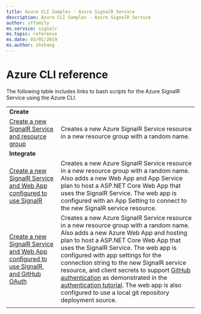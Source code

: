 ```yaml
---
title: Azure CLI Samples - Azure SignalR Service
description: Azure CLI Samples - Azure SignalR Service
author: sffamily
ms.service: signalr
ms.topic: reference
ms.date: 03/01/2019
ms.author: zhshang
---
```

# Azure CLI reference

The following table includes links to bash scripts for the Azure SignalR Service using the Azure CLI.

| | |
|-|-|
|**Create**||
| [Create a new SignalR Service and resource group](scripts/signalr-cli-create-service.md) | Creates a new Azure SignalR Service resource in a new resource group with a random name.  |
|**Integrate**||
| [Create a new SignalR Service and Web App configured to use SignalR](scripts/signalr-cli-create-with-app-service.md) | Creates a new Azure SignalR Service resource in a new resource group with a random name. Also adds a new Web App and App Service plan to host a ASP.NET Core Web App that uses the SignalR Service. The web app is configured with an App Setting to connect to the new SignalR service resource. |
| [Create a new SignalR Service and Web App configured to use SignalR, and GitHub OAuth](scripts/signalr-cli-create-with-app-service-github-oauth.md) | Creates a new Azure SignalR Service resource in a new resource group with a random name. Also adds a new Azure Web App and hosting plan to host a ASP.NET Core Web App that uses the SignalR Service. The web app is configured with app settings for the connection string to the new SignalR service resource, and client secrets to support [GitHub authentication](https://developer.github.com/v3/guides/basics-of-authentication/) as demonstrated in the [authentication tutorial](signalr-concept-authenticate-oauth.md). The web app is also configured to use a local git repository deployment source. |
| | |